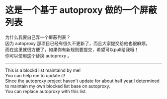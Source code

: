 这是一个基于 autoproxy 做的一个屏蔽列表
=======
为什么我要自己弄一个屏蔽列表？<br />
因为 autoproxy 那项目已经有很久不更新了，而且大家提交给他也很麻烦。<br />
而在这里就很方便了，如果你有新规则要提交，希望可以pull给我哦！<br />
你可以使用这个替换 autoproxy 。


---
This is a blockd list maintaind by me!<br />
You can help me to update it!<br />
Since the autoproxy project haven't update for about half year,I determined to maintain my own blocked list base on autoproxy.<br />
You can replace autoproxy with this list.

